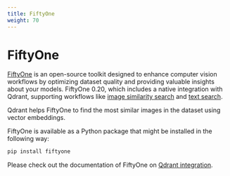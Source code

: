 ```yaml
---
title: FiftyOne
weight: 70
---
```


# FiftyOne

[FiftyOne](https://voxel51.com/) is an open-source toolkit designed to enhance computer vision workflows by optimizing dataset quality 
and providing valuable insights about your models. FiftyOne 0.20, which includes a native integration with Qdrant, supporting workflows 
like [image similarity search](https://docs.voxel51.com/user_guide/brain.html#image-similarity) and 
[text search](https://docs.voxel51.com/user_guide/brain.html#text-similarity). 

Qdrant helps FiftyOne to find the most similar images in the dataset using vector embeddings.

FiftyOne is available as a Python package that might be installed in the following way:

```bash
pip install fiftyone
```

Please check out the documentation of FiftyOne on [Qdrant integration](https://docs.voxel51.com/integrations/qdrant.html).